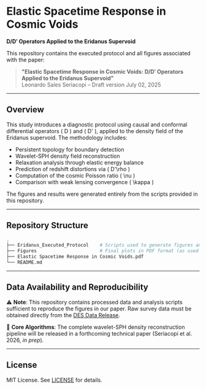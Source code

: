 # Elastic Spacetime Response in Cosmic Voids
**D/D′ Operators Applied to the Eridanus Supervoid**

This repository contains the executed protocol and all figures associated with the paper:

> **"Elastic Spacetime Response in Cosmic Voids: D/D′ Operators Applied to the Eridanus Supervoid"**  
> Leonardo Sales Seriacopi – Draft version July 02, 2025

---

## Overview

This study introduces a diagnostic protocol using causal and conformal differential operators \( D \) and \( D' \), applied to the density field of the Eridanus supervoid. The methodology includes:

- Persistent topology for boundary detection
- Wavelet-SPH density field reconstruction
- Relaxation analysis through elastic energy balance
- Prediction of redshift distortions via \( D'\rho \)
- Computation of the cosmic Poisson ratio \( \nu \)
- Comparison with weak lensing convergence \( \kappa \)

The figures and results were generated entirely from the scripts provided in this repository.

---

## Repository Structure

```bash
.
├── Eridanus_Executed_Protocol    # Scripts used to generate figures and metrics
├── Figures                       # Final plots in PDF format (as used in paper)
├── Elastic Spacetime Response in Cosmic Voids.pdf
└── README.md
```

---

## Data Availability and Reproducibility

⚠️ **Note**: This repository contains processed data and analysis scripts sufficient to reproduce the figures in our paper. Raw survey data must be obtained directly from the [DES Data Release](https://des.ncsa.illinois.edu/releases/y3a2).

🔐 **Core Algorithms**: The complete wavelet-SPH density reconstruction pipeline will be released in a forthcoming technical paper (Seriacopi et al. 2026, *in prep*).

---

## License

MIT License. See [LICENSE](LICENSE) for details.
